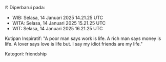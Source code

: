 ⏰ Diperbarui pada:
- WIB: Selasa, 14 Januari 2025 14.21.25 UTC
- WITA: Selasa, 14 Januari 2025 15.21.25 UTC
- WIT: Selasa, 14 Januari 2025 16.21.25 UTC

Kutipan Inspiratif:
"A poor man says work is life. A rich man says money is life. A lover says love is life but. I say my idiot friends are my life."


Kategori: friendship

